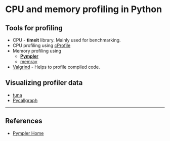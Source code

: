 # CPU and memory profiling in Python

## Tools for profiling

- CPU - **timeit** library. Mainly used for benchmarking.
- CPU profiling using [cProfile](https://docs.python.org/3/library/profile.html#module-cProfile)
- Memory profiling using
  - [**Pympler**](https://github.com/pympler/pympler)
  - [memray](https://github.com/bloomberg/memray)
- [Valgrind](https://valgrind.org/) - Helps to profile compiled code.

## Visualizing profiler data

- [tuna](https://github.com/nschloe/tuna)
- [Pycallgraph](https://pycallgraph.readthedocs.io/en/master/)

---

## References

- [Pympler Home](https://pythonhosted.org/Pympler/)
